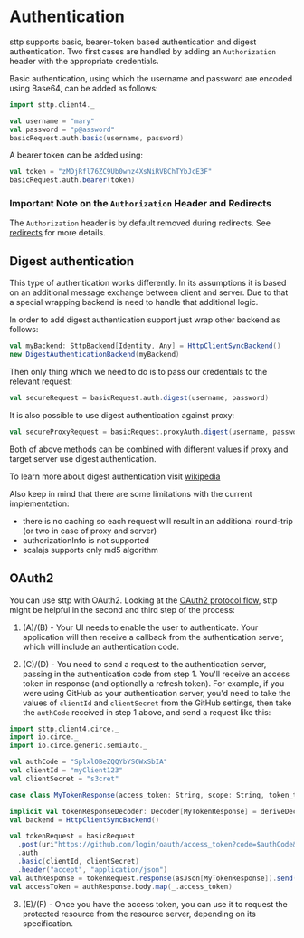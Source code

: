 # Authentication

sttp supports basic, bearer-token based authentication and digest authentication. Two first cases are handled by adding an `Authorization` header with the appropriate credentials.

Basic authentication, using which the username and password are encoded using Base64, can be added as follows:

```scala
import sttp.client4._

val username = "mary"
val password = "p@assword"
basicRequest.auth.basic(username, password)
```

A bearer token can be added using:

```scala
val token = "zMDjRfl76ZC9Ub0wnz4XsNiRVBChTYbJcE3F"
basicRequest.auth.bearer(token)
```

### Important Note on the `Authorization` Header and Redirects

The `Authorization` header is by default removed during redirects. See [redirects](../conf/redirects.md) for more details.

## Digest authentication

This type of authentication works differently. In its assumptions it is based on an additional message exchange between client and server. Due to that a special wrapping backend is need to handle that additional logic.

In order to add digest authentication support just wrap other backend as follows:

```scala
val myBackend: SttpBackend[Identity, Any] = HttpClientSyncBackend()
new DigestAuthenticationBackend(myBackend)
```

Then only thing which we need to do is to pass our credentials to the relevant request:

```scala
val secureRequest = basicRequest.auth.digest(username, password)
```

It is also possible to use digest authentication against proxy:

```scala
val secureProxyRequest = basicRequest.proxyAuth.digest(username, password)
```

Both of above methods can be combined with different values if proxy and target server use digest authentication.

To learn more about digest authentication visit [wikipedia](https://en.wikipedia.org/wiki/Digest_access_authentication)

Also keep in mind that there are some limitations with the current implementation:

* there is no caching so each request will result in an additional round-trip (or two in case of proxy and server)
* authorizationInfo is not supported
* scalajs supports only md5 algorithm

## OAuth2

You can use sttp with OAuth2. Looking at the [OAuth2 protocol flow](https://tools.ietf.org/html/rfc6749#section-1.2), sttp might be helpful in the second and third step of the process:

1. (A)/(B) - Your UI needs to enable the user to authenticate. Your application will then receive a callback from the authentication server, which will include an authentication code.

2. (C)/(D) - You need to send a request to the authentication server, passing in the authentication code from step 1. You'll receive an access token in response (and optionally a refresh token). For example, if you were using GitHub as your authentication server, you'd need to take the values of `clientId` and `clientSecret` from the GitHub settings, then take the `authCode` received in step 1 above, and send a request like this:

```scala
import sttp.client4.circe._
import io.circe._
import io.circe.generic.semiauto._

val authCode = "SplxlOBeZQQYbYS6WxSbIA"
val clientId = "myClient123"
val clientSecret = "s3cret"

case class MyTokenResponse(access_token: String, scope: String, token_type: String, refresh_token: Option[String])

implicit val tokenResponseDecoder: Decoder[MyTokenResponse] = deriveDecoder[MyTokenResponse]
val backend = HttpClientSyncBackend()

val tokenRequest = basicRequest
  .post(uri"https://github.com/login/oauth/access_token?code=$authCode&grant_type=authorization_code")
  .auth
  .basic(clientId, clientSecret)
  .header("accept", "application/json")
val authResponse = tokenRequest.response(asJson[MyTokenResponse]).send(backend)
val accessToken = authResponse.body.map(_.access_token)
```

3. (E)/(F) - Once you have the access token, you can use it to request the protected resource from the resource server, depending on its specification.
